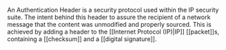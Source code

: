 
An Authentication Header is a security protocol used within the IP security suite. The intent behind this header to assure the recipient of a network message that the content was unmodified and properly sourced. This is achieved by adding a header to the [[Internet Protocol (IP)|IP]]  [[packet]]s, containing a [[checksum]] and a [[digital signature]].